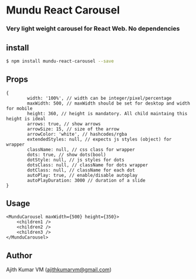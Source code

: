 # Mundu React Carousel
### Very light weight carousel for React Web. No dependencies

## install
```bash
$ npm install mundu-react-carousel --save
```

## Props

``` 
{
        width: '100%', // width can be integer/pixel/percentage
        maxWidth: 500, // maxWidth should be set for desktop and width for mobile
        height: 360, // height is mandatory. All child maintaing this height is ideal
        arrows: true, // show arrows
        arrowSize: 15, // size of the arrow
        arrowColor: 'white', // hashcodes/rgba
        extendedStyles: null, // expects js styles (object) for wrapper
        className: null, // css class for wrapper
        dots: true, // show dots(bool)
        dotStyle: null, // js styles for dots
        dotsClass: null, // className for dots wrapper
        dotClass: null, // className for each dot
        autoPlay: true, // enable/disable autoplay
        autoPlayDuration: 3000 // duration of a slide
}
```

## Usage

```
<MunduCarousel maxWidth={500} height={350}>
    <children1 />
    <children2 />
    <children3 />
</MunduCarousel>
```

## Author
Ajith Kumar VM (ajithkumarvm@gmail.com)